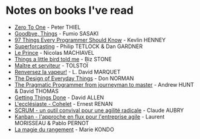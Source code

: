 # Notes on books I've read

* [Zero To One](./zero_to_one.md) - Peter THIEL
* [Goodbye, Things](./goodbye_things.md) - Fumio SASAKI
* [97 Things Every Programmer Should Know](./97_things_every_programmer_should_know.md) - Kevlin HENNEY
* [Superforcasting](./superforcasting.md) - Philip TETLOCK & Dan GARDNER
* [Le Prince](./le_prince.md) - Nicolas MACHIAVEL
* [Things a little bird told me](./things_a_little_bird_told_me.md) - Biz STONE
* [Maître et serviteur](./maitre_et_serviteur.md) - TOLSTOÏ
* [Renversez la vapeur!](./renversez_la_vapeur.md) - L. David MARQUET
* [The Design of Everyday Things](./the_design_of_everyday_things.md) - Don NORMAN
* [The Pragmatic Programmer from journeyman to master](./the_pragmatic_programmer.md) - Andrew HUNT & David THOMAS
* [Getting Things Done](./getting_things_done.md) - David ALLEN
* [L'ecclésiaste - Cohelet](./l_ecclesiaste.md) - Ernest RENAN
* [SCRUM - un outil convival pour une agilité radicale](./scrum.md) - Claude AUBRY
* [Kanban - l'approche en flux pour l'entreprise agile](./kanban.md) - Laurent MORISSEAU & Pablo PERNOT
* [La magie du rangement](./konmarie.md) - Marie KONDO
